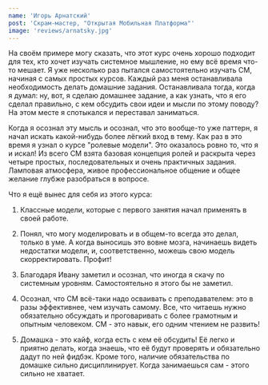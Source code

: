 ```yaml
---
name: 'Игорь Арнатский'
post: 'Скрам-мастер, "Открытая Мобильная Платформа"'
image: 'reviews/arnatsky.jpg'
---
```


На своём примере могу сказать, что этот курс очень хорошо подходит для тех, кто хочет изучать системное мышление, но ему всё время что-то мешает. Я уже несколько раз пытался самостоятельно изучать СМ, начиная с самых простых курсов. Каждый раз меня останавливала необходимость делать домашние задания. Останавливала тогда, когда я думал: ну, вот, я сделаю домашнее задание, а как узнать, что я его сделал правильно, с кем обсудить свои идеи и мысли по этому поводу? На этом месте я спотыкался и переставал заниматься.

Когда я осознал эту мысль и осознал, что это вообще-то уже паттерн, я начал искать какой-нибудь более лёгкий вход в тему. Как раз в это время я узнал о курсе "ролевые модели". Это оказалось ровно то, что я и искал! Из всего СМ взята базовая концепция ролей и раскрыта через четыре простых, последовательных и очень практичных задания. Ламповая атмосфера, живое профессиональное общение и общее желание глубже разобраться в вопросе.

Что я ещё вынес для себя из этого курса:

1. Классные модели, которые с первого занятия начал применять в своей работе.

2. Понял, что могу моделировать и в общем-то всегда это делал, только в уме. А когда выносишь это вовне мозга, начинаешь видеть недостатки модели, и, соответственно, можешь свою модель скорректировать. Профит!

3. Благодаря Ивану заметил и осознал, что иногда я скачу по системным уровням. Самостоятельно я этого бы не заметил.

4. Осознал, что СМ всё-таки надо осваивать с преподавателем: это в разы эффективнее, чем изучать самому. Все, что читаешь нужно обязательно обсуждать и проговаривать с более грамотным и опытным человеком. СМ - это навык, его одним чтением не развить!

5. Домашка - это кайф, когда есть с кем её обсудить! Её легко и приятно делать, когда знаешь, что её будут проверять и обязательно дадут по ней фидбэк. Кроме того, наличие обязательства по домашке сильно дисциплинирует. Когда занимаешься сам - этого сильно не хватает.

